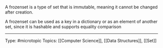 A frozenset is a type of set that is immutable, meaning it cannot be changed after creation.

A frozenset can be used as a key in a dictionary or as an element of another set, since it is hashable and supports equality comparison
___
Type: #microtopic 
Topics: [[Computer Science]], [[Data Structures]], [[Set]]

